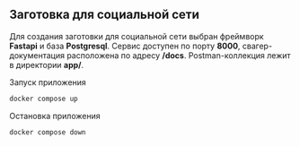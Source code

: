 ## Заготовка для социальной сети
Для создания заготовки для социальной сети выбран фреймворк **Fastapi** и база **Postgresql**. 
Сервис доступен по порту **8000**, свагер-документация расположена по адресу **/docs**. 
Postman-коллекция лежит в директории **app/**.

Запуск приложения
```sh
docker compose up
```

Остановка приложения
```sh
docker compose down
```